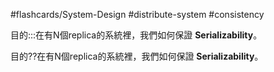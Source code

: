 #flashcards/System-Design
#distribute-system 
#consistency

目的:::在有N個replica的系統裡，我們如何保證 **Serializability**。

目的??在有N個replica的系統裡，我們如何保證 **Serializability**。